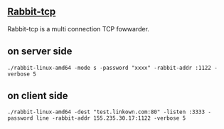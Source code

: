 ## [Rabbit-tcp](https://github.com/ihciah/rabbit-tcp)
Rabbit-tcp is a multi connection TCP fowwarder.

## on server side
```
./rabbit-linux-amd64 -mode s -password "xxxx" -rabbit-addr :1122 -verbose 5
```

## on client side
```
./rabbit-linux-amd64 -dest "test.linkown.com:80" -listen :3333 -password line -rabbit-addr 155.235.30.17:1122 -verbose 5
```


